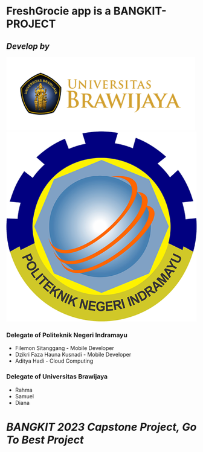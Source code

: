 # FreshGrocie app is a BANGKIT-PROJECT


## _Develop by_
![Brawijaya](https://github.com/Dzikrifaza/FreshGrocie/blob/mobile_dev/Brawijaya?raw=true)
![Politeknik Negeri Indamayu](https://github.com/Dzikrifaza/FreshGrocie/blob/mobile_dev/Polindra?raw=true)

### Delegate of Politeknik Negeri Indramayu
- Filemon Sitanggang - Mobile Developer
- Dzikri Faza Hauna Kusnadi - Mobile Developer
- Aditya Hadi - Cloud Computing
### Delegate of Universitas Brawijaya
- Rahma
- Samuel
- Diana

# *BANGKIT 2023 Capstone Project, Go To Best Project*

